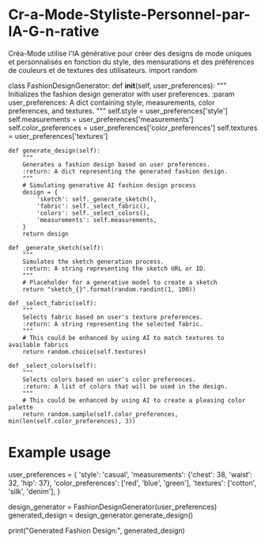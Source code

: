 # Cr-a-Mode-Styliste-Personnel-par-IA-G-n-rative
Créa-Mode utilise l'IA générative pour créer des designs de mode uniques et personnalisés en fonction du style, des mensurations et des préférences de couleurs et de textures des utilisateurs.
import random

class FashionDesignGenerator:
    def __init__(self, user_preferences):
        """
        Initializes the fashion design generator with user preferences.
        :param user_preferences: A dict containing style, measurements, color preferences, and textures.
        """
        self.style = user_preferences['style']
        self.measurements = user_preferences['measurements']
        self.color_preferences = user_preferences['color_preferences']
        self.textures = user_preferences['textures']
    
    def generate_design(self):
        """
        Generates a fashion design based on user preferences.
        :return: A dict representing the generated fashion design.
        """
        # Simulating generative AI fashion design process
        design = {
            'sketch': self._generate_sketch(),
            'fabric': self._select_fabric(),
            'colors': self._select_colors(),
            'measurements': self.measurements,
        }
        return design
    
    def _generate_sketch(self):
        """
        Simulates the sketch generation process.
        :return: A string representing the sketch URL or ID.
        """
        # Placeholder for a generative model to create a sketch
        return "sketch_{}".format(random.randint(1, 100))
    
    def _select_fabric(self):
        """
        Selects fabric based on user's texture preferences.
        :return: A string representing the selected fabric.
        """
        # This could be enhanced by using AI to match textures to available fabrics
        return random.choice(self.textures)
    
    def _select_colors(self):
        """
        Selects colors based on user's color preferences.
        :return: A list of colors that will be used in the design.
        """
        # This could be enhanced by using AI to create a pleasing color palette
        return random.sample(self.color_preferences, min(len(self.color_preferences), 3))

# Example usage
user_preferences = {
    'style': 'casual',
    'measurements': {'chest': 38, 'waist': 32, 'hip': 37},
    'color_preferences': ['red', 'blue', 'green'],
    'textures': ['cotton', 'silk', 'denim'],
}

design_generator = FashionDesignGenerator(user_preferences)
generated_design = design_generator.generate_design()

print("Generated Fashion Design:", generated_design)
